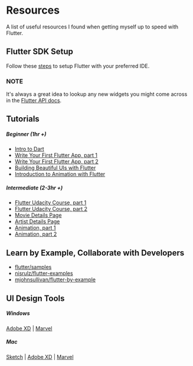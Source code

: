 # Resources
A list of useful resources I found when getting myself up to speed with Flutter.

## Flutter SDK Setup
Follow these [steps](https://flutter.dev/docs/get-started/install) to setup Flutter with your preferred IDE.

### NOTE
It's always a great idea to lookup any new widgets you might come across in the [Flutter API docs](https://api.flutter.dev/).

## Tutorials
##### Beginner (1hr +)
- [Intro to Dart](https://codelabs.developers.google.com/codelabs/from-java-to-dart/index.html?index=..%2F..index#0) 
- [Write Your First Flutter App, part 1](https://codelabs.developers.google.com/codelabs/first-flutter-app-pt1/index.html?index=..%2F..index#0) 
- [Write Your First Flutter App, part 2](https://codelabs.developers.google.com/codelabs/first-flutter-app-pt2/index.html?index=..%2F..index#0) 
- [Building Beautiful UIs with Flutter](https://codelabs.developers.google.com/codelabs/flutter/index.html?index=..%2F..index#0) 
- [Introduction to Animation with Flutter](https://flutter.dev/docs/development/ui/animations/tutorial)

##### Intermediate (2-3hr +)
- [Flutter Udacity Course, part 1](https://www.udacity.com/course/build-native-mobile-apps-with-flutter--ud905)
- [Flutter Udacity Course, part 2](https://www.udacity.com/course/build-native-mobile-apps-with-flutter--ud905)
- [Movie Details Page](https://iirokrankka.com/2017/09/12/from-design-to-flutter-movie-details-page/)
- [Artist Details Page](https://iirokrankka.com/2018/03/06/from-design-to-flutter-artist-details-page/)
- [Animation, part 1](https://medium.com/flutter/zero-to-one-with-flutter-43b13fd7b354)
- [Animation, part 2](https://medium.com/flutter/zero-to-one-with-flutter-part-two-5aa2f06655cb)

## Learn by Example, Collaborate with Developers
- [flutter/samples](https://github.com/flutter/samples/blob/master/INDEX.md) 
- [nisrulz/flutter-examples](https://github.com/nisrulz/flutter-examples) 
- [mjohnsullivan/flutter-by-example](https://github.com/mjohnsullivan/flutter-by-example)

## UI Design Tools

##### Windows
[Adobe XD](https://www.adobe.com/au/products/xd.html) | [Marvel](https://marvelapp.com/)

##### Mac
[Sketch](https://www.sketch.com/) | [Adobe XD](https://www.adobe.com/au/products/xd.html) | [Marvel](https://marvelapp.com/)
